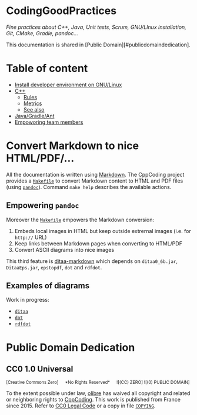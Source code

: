 CodingGoodPractices
===================

*Fine practices about C++, Java, Unit tests, Scrum, GNU/LInux installation, Git, CMake, Gradle, pandoc...*

This documentation is shared in [Public Domain][#publicdomaindedication].

Table of content
================

* [Install developer environment on GNU/Linux](install)
* [C++](cpp)
    * [Rules](cpp/rules.md)
    * [Metrics](cpp/lint.md)
    * [See also](cpp/links.md)
* [Java/Gradle/Ant](java)
* [Empoworing team members](team)



Convert Markdown to nice HTML/PDF/...
=====================================

All the documentation is written using [Markdown]. The CppCoding project provides a [`Makefile`] to convert Markdown content to HTML and PDF files (using [`pandoc`]). Command `make help` describes the available actions.

Empowering `pandoc`
-------------------

Moreover the [`Makefile`] empowers the Markdown conversion:

1. Embeds local images in HTML but keep outside extrernal images (i.e. for `http://` URL)
2. Keep links between Markdown pages when converting to HTML/PDF
3. Convert ASCII diagrams into nice images

This third feature is [ditaa-markdown] which depends on `ditaa0_6b.jar`, `DitaaEps.jar`, `epstopdf`, `dot` and `rdfdot`.

Examples of diagrams
--------------------

Work in progress:

* [`ditaa`]
* [`dot`]
* [`rdfdot`]

[Markdown]:       https://en.wikipedia.org/wiki/Markdown "Simple and popular markup language"
[`pandoc`]:       https://en.wikipedia.org/wiki/Pandoc   "a universal document converter"
[ditaa-markdown]: https://github.com/nichtich/ditaa-markdown "Perl script: mddia"

[`Makefile`]: Makefile
[`ditaa`]:    dia/ditaa.md
[`dot`]:      dia/dot.md
[`rdfdot`]:   dia/rdfdot.md



Public Domain Dedication
========================
CC0 1.0 Universal
------------------------

<sup>
[Creative Commons Zero] &emsp; *No Rights Reserved*  &emsp; ![(CC) ZERO] ![(0) PUBLIC DOMAIN]
</sup>

To the extent possible under law, [olibre](mailto:olibre@Lmap.org) 
has waived all copyright and related or neighboring rights to [CppCoding]. 
This work is published from France since 2015.
Refer to [CC0 Legal Code] or a copy in file [`COPYING`].

[`COPYING`]:            COPYING
[CppCoding]:            https://github.com/olibre/CppCoding "CppCoding project hosted on GitHub" 
[Creative Commons Zero]:https://creativecommons.org/publicdomain/zero/1.0/deed "CC0 summary for non-lawyers" 
[CC0 Legal Code]:       https://creativecommons.org/publicdomain/zero/1.0/legalcode "CC0 full legal text for lawyers"
[(CC) ZERO]:            https://licensebuttons.net/l/zero/1.0/80x15.png "Logo Creative Commons Zero (CC0) 1.0"
[(0) PUBLIC DOMAIN]:    https://licensebuttons.net/p/zero/1.0/80x15.png "Logo CC0 1.0 Public Domain"

